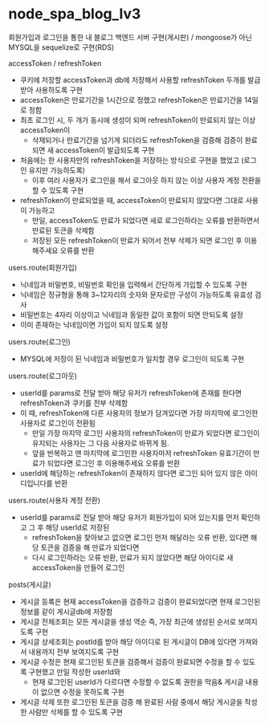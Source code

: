 # node_spa_blog_lv3
회원가입과 로그인을 통한 내 블로그 백엔드 서버 구현(게시판)
/ mongoose가 아닌 MYSQL을 sequelize로 구현(RDS)

accessToken / refreshToken
* 쿠키에 저장할 accessToken과 db에 저장해서 사용할 refreshToken 두개를 발급받아 사용하도록 구현
* accessToken은 만료기간을 1시간으로 정했고 refreshToken은 만료기간을 14일로 정함
* 최초 로그인 시, 두 개가 동시에 생성이 되며 refreshToken이 만료되지 않는 이상 accessToken이 
  - 삭제되거나 만료기간을 넘기게 되더라도 refreshToken을 검증해 검증이 완료되면 새 accessToken이 발급되도록 구현
* 처음에는 한 사용자만의 refreshToken을 저장하는 방식으로 구현을 했었고 (로그인 유지만 가능하도록)
  - 이후 여러 사용자가 로그인을 해서 로그아웃 하지 않는 이상 사용자 계정 전환을 할 수 있도록 구현
* refreshToken이 만료되었을 때, accessToken이 만료되지 않았다면 그대로 사용이 가능하고
  - 만일, accessToken도 만료가 되었다면 새로 로그인하라는 오류를 반환하면서 만료된 토큰을 삭제함
  - 저장된 모든 refreshToken이 만료가 되어서 전부 삭제가 되면 로그인 후 이용해주세요 오류를 반환
    
users.route(회원가입)
* 닉네임과 비밀번호, 비밀번호 확인을 입력해서 간단하게 가입할 수 있도록 구현
* 닉네임은 정규형을 통해 3~12자리의 숫자와 문자로만 구성이 가능하도록 유효성 검사
* 비밀번호는 4자리 이상이고 닉네임과 동일한 값이 포함이 되면 안되도록 설정
* 이미 존재하는 닉네임이면 가입이 되지 않도록 설정

users.route(로그인)
* MYSQL에 저장이 된 닉네임과 비밀번호가 일치할 경우 로그인이 되도록 구현

users.route(로그아웃)
* userId를 params로 전달 받아 해당 유저가 refreshToken에 존재를 한다면 refreshToken과 쿠키를 전부 삭제함
* 이 때, refreshToken에 다른 사용자의 정보가 담겨있다면 가장 마지막에 로그인한 사용자로 로그인이 전환됨
  - 만일 가장 마지막 로그인 사용자의 refreshToken이 만료가 되었다면 로그인이 유지되는 사용자는 그 다음 사용자로 바뀌게 됨.
  - 앞을 반복하고 맨 마지막에 로그인한 사용자마저 refreshToken 유효기간이 만료가 되었다면 로그인 후 이용해주세요 오류를 반환
* userId에 해당하는 refreshToken이 존재하지 않다면 로그인 되어 있지 않은 아이디입니다를 반환

users.route(사용자 계정 전환)
* userId를 params로 전달 받아 해당 유저가 회원가입이 되어 있는지를 먼저 확인하고 그 후 해당 userId로 저장된
  - refreshToken을 찾아보고 없으면 로그인 먼저 해달라는 오류 반환, 있다면 해당 토큰을 검증을 해 만료가 되었다면
  - 다시 로그인하라는 오류 반환, 만료가 되지 않았다면 해당 아이디로 새 accessToken을 만들어 로그인

posts(게시글)
* 게시글 등록은 현재 accessToken을 검증하고 검증이 완료되었다면 현재 로그인된 정보를 같이 게시글db에 저장함
* 게시글 전체조회는 모든 게시글을 생성 역순 즉, 가장 최근에 생성된 순서로 보여지도록 구현
* 게시글 상세조회는 postId를 받아 해당 아이디로 된 게시글이 DB에 있다면 가져와서 내용까지 전부 보여지도록 구현
* 게시글 수정은 현재 로그인된 토큰을 검증해서 검증이 완료되면 수정을 할 수 있도록 구현했고 만일 작성한 userId와
  - 현재 로그인된 userId가 다르다면 수정할 수 없도록 권한을 막음& 게시글 내용이 없으면 수정을 못하도록 구현
* 게시글 삭제 또한 로그인된 토큰을 검증 해 완료된 사람 중에서 해당 게시글을 작성한 사람만 삭제를 할 수 있도록 구현

  
